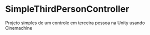 # SimpleThirdPersonController
Projeto simples de um controle em terceira pessoa na Unity usando Cinemachine
